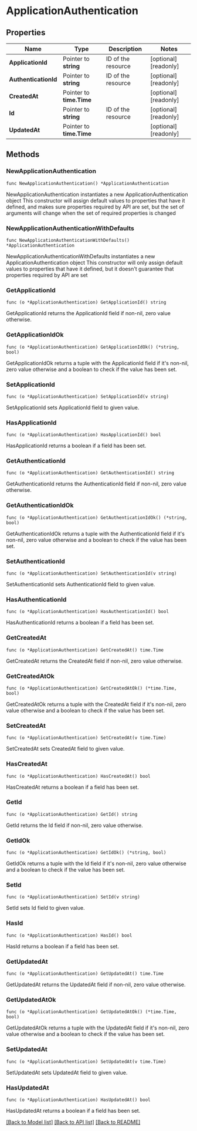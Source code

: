 # ApplicationAuthentication

## Properties

Name | Type | Description | Notes
------------ | ------------- | ------------- | -------------
**ApplicationId** | Pointer to **string** | ID of the resource | [optional] [readonly] 
**AuthenticationId** | Pointer to **string** | ID of the resource | [optional] [readonly] 
**CreatedAt** | Pointer to **time.Time** |  | [optional] [readonly] 
**Id** | Pointer to **string** | ID of the resource | [optional] [readonly] 
**UpdatedAt** | Pointer to **time.Time** |  | [optional] [readonly] 

## Methods

### NewApplicationAuthentication

`func NewApplicationAuthentication() *ApplicationAuthentication`

NewApplicationAuthentication instantiates a new ApplicationAuthentication object
This constructor will assign default values to properties that have it defined,
and makes sure properties required by API are set, but the set of arguments
will change when the set of required properties is changed

### NewApplicationAuthenticationWithDefaults

`func NewApplicationAuthenticationWithDefaults() *ApplicationAuthentication`

NewApplicationAuthenticationWithDefaults instantiates a new ApplicationAuthentication object
This constructor will only assign default values to properties that have it defined,
but it doesn't guarantee that properties required by API are set

### GetApplicationId

`func (o *ApplicationAuthentication) GetApplicationId() string`

GetApplicationId returns the ApplicationId field if non-nil, zero value otherwise.

### GetApplicationIdOk

`func (o *ApplicationAuthentication) GetApplicationIdOk() (*string, bool)`

GetApplicationIdOk returns a tuple with the ApplicationId field if it's non-nil, zero value otherwise
and a boolean to check if the value has been set.

### SetApplicationId

`func (o *ApplicationAuthentication) SetApplicationId(v string)`

SetApplicationId sets ApplicationId field to given value.

### HasApplicationId

`func (o *ApplicationAuthentication) HasApplicationId() bool`

HasApplicationId returns a boolean if a field has been set.

### GetAuthenticationId

`func (o *ApplicationAuthentication) GetAuthenticationId() string`

GetAuthenticationId returns the AuthenticationId field if non-nil, zero value otherwise.

### GetAuthenticationIdOk

`func (o *ApplicationAuthentication) GetAuthenticationIdOk() (*string, bool)`

GetAuthenticationIdOk returns a tuple with the AuthenticationId field if it's non-nil, zero value otherwise
and a boolean to check if the value has been set.

### SetAuthenticationId

`func (o *ApplicationAuthentication) SetAuthenticationId(v string)`

SetAuthenticationId sets AuthenticationId field to given value.

### HasAuthenticationId

`func (o *ApplicationAuthentication) HasAuthenticationId() bool`

HasAuthenticationId returns a boolean if a field has been set.

### GetCreatedAt

`func (o *ApplicationAuthentication) GetCreatedAt() time.Time`

GetCreatedAt returns the CreatedAt field if non-nil, zero value otherwise.

### GetCreatedAtOk

`func (o *ApplicationAuthentication) GetCreatedAtOk() (*time.Time, bool)`

GetCreatedAtOk returns a tuple with the CreatedAt field if it's non-nil, zero value otherwise
and a boolean to check if the value has been set.

### SetCreatedAt

`func (o *ApplicationAuthentication) SetCreatedAt(v time.Time)`

SetCreatedAt sets CreatedAt field to given value.

### HasCreatedAt

`func (o *ApplicationAuthentication) HasCreatedAt() bool`

HasCreatedAt returns a boolean if a field has been set.

### GetId

`func (o *ApplicationAuthentication) GetId() string`

GetId returns the Id field if non-nil, zero value otherwise.

### GetIdOk

`func (o *ApplicationAuthentication) GetIdOk() (*string, bool)`

GetIdOk returns a tuple with the Id field if it's non-nil, zero value otherwise
and a boolean to check if the value has been set.

### SetId

`func (o *ApplicationAuthentication) SetId(v string)`

SetId sets Id field to given value.

### HasId

`func (o *ApplicationAuthentication) HasId() bool`

HasId returns a boolean if a field has been set.

### GetUpdatedAt

`func (o *ApplicationAuthentication) GetUpdatedAt() time.Time`

GetUpdatedAt returns the UpdatedAt field if non-nil, zero value otherwise.

### GetUpdatedAtOk

`func (o *ApplicationAuthentication) GetUpdatedAtOk() (*time.Time, bool)`

GetUpdatedAtOk returns a tuple with the UpdatedAt field if it's non-nil, zero value otherwise
and a boolean to check if the value has been set.

### SetUpdatedAt

`func (o *ApplicationAuthentication) SetUpdatedAt(v time.Time)`

SetUpdatedAt sets UpdatedAt field to given value.

### HasUpdatedAt

`func (o *ApplicationAuthentication) HasUpdatedAt() bool`

HasUpdatedAt returns a boolean if a field has been set.


[[Back to Model list]](../README.md#documentation-for-models) [[Back to API list]](../README.md#documentation-for-api-endpoints) [[Back to README]](../README.md)


